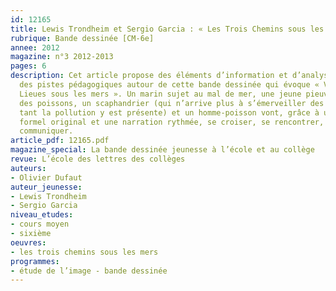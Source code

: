 ```yaml
---
id: 12165
title: Lewis Trondheim et Sergio Garcia : « Les Trois Chemins sous les mers » 
rubrique: Bande dessinée [CM-6e]
annee: 2012
magazine: n°3 2012-2013
pages: 6
description: Cet article propose des éléments d’information et d’analyse, ainsi que
  des pistes pédagogiques autour de cette bande dessinée qui évoque « Vingt Mille
  Lieues sous les mers ». Un marin sujet au mal de mer, une jeune pieuvre qui a peur
  des poissons, un scaphandrier (qui n’arrive plus à s’émerveiller des fonds marins
  tant la pollution y est présente) et un homme-poisson vont, grâce à un dispositif
  formel original et une narration rythmée, se croiser, se rencontrer, s’ignorer ou
  communiquer.
article_pdf: 12165.pdf
magazine_special: La bande dessinée jeunesse à l’école et au collège
revue: L’école des lettres des collèges
auteurs:
- Olivier Dufaut
auteur_jeunesse:
- Lewis Trondheim
- Sergio Garcia
niveau_etudes:
- cours moyen
- sixième
oeuvres:
- les trois chemins sous les mers
programmes:
- étude de l’image - bande dessinée
---
```

